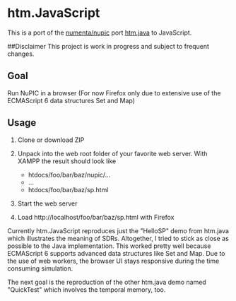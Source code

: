 # htm.JavaScript
This is a port of the [numenta/nupic](https://github.com/numenta/nupic) port [htm.java](https://github.com/numenta/htm.java) to JavaScript.

##Disclaimer
This project is work in progress and subject to frequent changes.

## Goal
Run NuPIC in a browser (For now Firefox only due to extensive use of the ECMAScript 6 data structures Set and Map)

## Usage
1. Clone or download ZIP

2. Unpack into the web root folder of your favorite web server. With XAMPP the result should look like
   - htdocs/foo/bar/baz/nupic/...
   - ...
   - htdocs/foo/bar/baz/sp.html

3. Start the web server

4. Load http://localhost/foo/bar/baz/sp.html with Firefox 

Currently htm.JavaScript reproduces just the "HelloSP" demo from htm.java which illustrates the meaning of SDRs. Altogether, I tried to stick as close as possible to the Java implementation. This worked pretty well because ECMAScript 6 supports advanced data structures like Set and Map. Due to the use of web workers, the browser UI stays responsive during the time consuming simulation. 

The next goal is the reproduction of the other htm.java demo named "QuickTest" which involves the temporal memory, too. 
